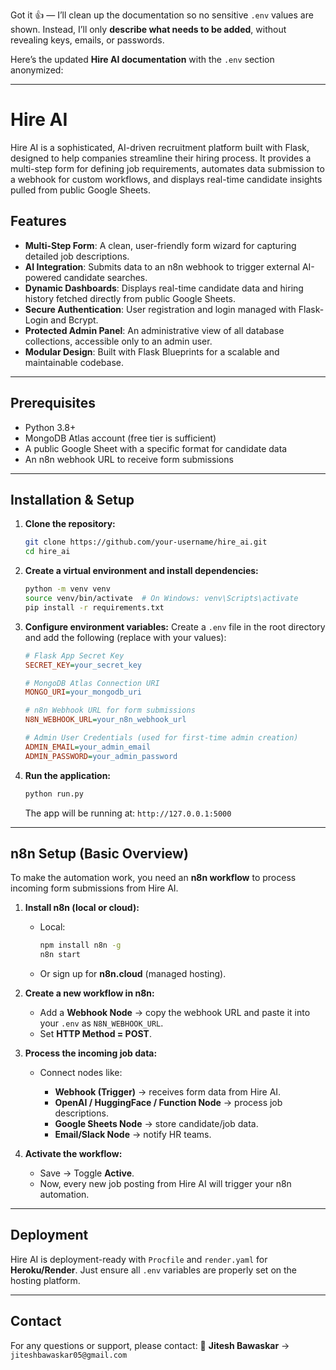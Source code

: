 Got it 👍 — I’ll clean up the documentation so no sensitive `.env` values are shown. Instead, I’ll only **describe what needs to be added**, without revealing keys, emails, or passwords.

Here’s the updated **Hire AI documentation** with the `.env` section anonymized:

---

# Hire AI

Hire AI is a sophisticated, AI-driven recruitment platform built with Flask, designed to help companies streamline their hiring process. It provides a multi-step form for defining job requirements, automates data submission to a webhook for custom workflows, and displays real-time candidate insights pulled from public Google Sheets.

## Features

* **Multi-Step Form**: A clean, user-friendly form wizard for capturing detailed job descriptions.
* **AI Integration**: Submits data to an n8n webhook to trigger external AI-powered candidate searches.
* **Dynamic Dashboards**: Displays real-time candidate data and hiring history fetched directly from public Google Sheets.
* **Secure Authentication**: User registration and login managed with Flask-Login and Bcrypt.
* **Protected Admin Panel**: An administrative view of all database collections, accessible only to an admin user.
* **Modular Design**: Built with Flask Blueprints for a scalable and maintainable codebase.

---

## Prerequisites

* Python 3.8+
* MongoDB Atlas account (free tier is sufficient)
* A public Google Sheet with a specific format for candidate data
* An n8n webhook URL to receive form submissions

---

## Installation & Setup

1. **Clone the repository:**

   ```bash
   git clone https://github.com/your-username/hire_ai.git
   cd hire_ai
   ```

2. **Create a virtual environment and install dependencies:**

   ```bash
   python -m venv venv
   source venv/bin/activate  # On Windows: venv\Scripts\activate
   pip install -r requirements.txt
   ```

3. **Configure environment variables:**
   Create a `.env` file in the root directory and add the following (replace with your values):

   ```ini
   # Flask App Secret Key
   SECRET_KEY=your_secret_key

   # MongoDB Atlas Connection URI
   MONGO_URI=your_mongodb_uri

   # n8n Webhook URL for form submissions
   N8N_WEBHOOK_URL=your_n8n_webhook_url

   # Admin User Credentials (used for first-time admin creation)
   ADMIN_EMAIL=your_admin_email
   ADMIN_PASSWORD=your_admin_password
   ```

4. **Run the application:**

   ```bash
   python run.py
   ```

   The app will be running at: `http://127.0.0.1:5000`

---

## n8n Setup (Basic Overview)

To make the automation work, you need an **n8n workflow** to process incoming form submissions from Hire AI.

1. **Install n8n (local or cloud):**

   * Local:

     ```bash
     npm install n8n -g
     n8n start
     ```
   * Or sign up for **n8n.cloud** (managed hosting).

2. **Create a new workflow in n8n:**

   * Add a **Webhook Node** → copy the webhook URL and paste it into your `.env` as `N8N_WEBHOOK_URL`.
   * Set **HTTP Method = POST**.

3. **Process the incoming job data:**

   * Connect nodes like:

     * **Webhook (Trigger)** → receives form data from Hire AI.
     * **OpenAI / HuggingFace / Function Node** → process job descriptions.
     * **Google Sheets Node** → store candidate/job data.
     * **Email/Slack Node** → notify HR teams.

4. **Activate the workflow:**

   * Save → Toggle **Active**.
   * Now, every new job posting from Hire AI will trigger your n8n automation.

---

## Deployment

Hire AI is deployment-ready with `Procfile` and `render.yaml` for **Heroku/Render**.
Just ensure all `.env` variables are properly set on the hosting platform.

---

## Contact

For any questions or support, please contact:
📧 **Jitesh Bawaskar** → `jiteshbawaskar05@gmail.com`


